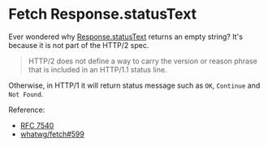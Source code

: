 # Fetch Response.statusText

Ever wondered why [Response.statusText](https://developer.mozilla.org/en-US/docs/Web/API/Response/statusText) returns an empty string? It's because it is not part of the HTTP/2 spec. 

> HTTP/2 does not define a way to carry the version or reason phrase that is included in an HTTP/1.1 status line.

Otherwise, in HTTP/1 it will return status message such as `OK`, `Continue` and `Not Found`.

Reference:

- [RFC 7540](https://tools.ietf.org/html/rfc7540#section-8.1.2.4)
- [whatwg/fetch#599](https://github.com/whatwg/fetch/issues/599)
